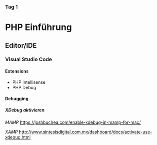 ### Tag 1

# PHP Einführung

## Editor/IDE

### Visual Studio Code

#### Extensions
- PHP Intellisense
- PHP Debug

#### Debugging
##### XDebug aktivieren
*MAMP*
https://joshbuchea.com/enable-xdebug-in-mamp-for-mac/

*XAMP*
http://www.sintesisdigital.com.mx/dashboard/docs/activate-use-xdebug.html
<!--stackedit_data:
eyJoaXN0b3J5IjpbLTI0NzMxNzU1NF19
-->